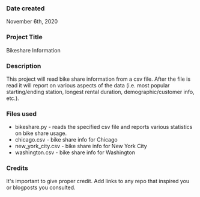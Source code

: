 ### Date created
November 6th, 2020

### Project Title
Bikeshare Information

### Description
This project will read bike share information from a csv file.  After the file is read it will report on various aspects of the data (i.e. most popular starting/ending station, longest rental duration, demographic/customer info, etc.).

### Files used
* bikeshare.py - reads the specified csv file and reports various statistics on bike share usage.
* chicago.csv - bike share info for Chicago
* new_york_city.csv - bike share info for New York City
* washington.csv - bike share info for Washington

### Credits
It's important to give proper credit. Add links to any repo that inspired you or blogposts you consulted.

